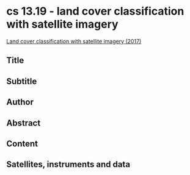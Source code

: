 # cs 13.19 - land cover classification with satellite imagery

[Land cover classification with satellite imagery (2017)](https://appliedsciences.nasa.gov/join-mission/training/english/arset-land-cover-classification-satellite-imagery)


## Title

## Subtitle

## Author

## Abstract

## Content

## Satellites, instruments and data


